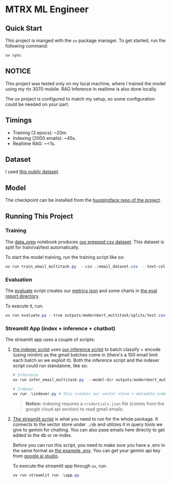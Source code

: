 # MTRX ML Engineer

## Quick Start

This project is manged with the `uv` package manager. To get started, run the following command:

```powershell
uv sync
```

## NOTICE

This project was tested only on my local machine, where I trained the model using my rtx 3070 mobile. RAG Inference in realtime is also done locally.

The uv project is configured to match my setup, so some configuration could be needed on your part.

## Timings

- Training (3 epocs): ~20m.
- Indexing (2000 emails): ~45s.
- Realtime RAG: ~<1s.

## Dataset

I used [this public dataset](https://huggingface.co/datasets/jason23322/high-accuracy-email-classifier).

## Model

The checkpoint can be installed from the [huggingface repo of the project](https://huggingface.co/vayoas/modernbert-email-multitask).

## Running This Project

### Training

The [data_prep](data_prep.ipynb) notebook produces [our prepped csv dataset](email_dataset.csv). This dataset is split for train/val/test automatically.

To start the model training, run the training script like so:

```powershell
uv run train_email_multitask.py  --csv ./email_dataset.csv  --text-col text  --max-length 512  --batch-size 16  --epochs 3
```

### Evaluation

The [evaluate](evaluate.py) script creates our [metrics json](eval_report/metrics.json) and some charts in [the eval report directory](eval_report).

To execute it, run:

```powershell
uv run evaluate.py --true outputs/modernbert_multitask/splits/test.csv --pred ./test_split_predictions_multitask.csv --outdir ./eval_report
```

### Streamlit App (index + inference + chatbot)

The streamlit app uses a couple of scripts:

1. [the indexer script](indexer.py) uses [our inference script](infer_email_multitask.py) to batch classify + encode (using minilm) as the gmail batches come in (there's a 100 email limit each batch so we exploit it).
   Both the inference script and the indexer script could run standalone, like so:

   ```powershell
   # Inference
   uv run infer_email_multitask.py  --model-dir outputs/modernbert_multitask  --csv outputs/modernbert_multitask/splits/test.csv --text-col text  --out-csv .\pred_test.csv # This predicts test results.

   # Indexer
   uv run .\indexer.py # this creates our vector store + metadata under ./db.
   ```

   > **Notice:** indexing requires a `credentials.json` file (comes from the google cloud api section) to read gmail emails.

2. [The streamlit script](app.py) is what you need to run for the whole package. It connects to the vector store under `./db` and utilizes it in query tools we give to gemini for chatting. You can also pase emails here directly to get added to the db or re-index.

   Before you can run this script, you need to make sure you have a .env in the same format as [the example .env](.env.example). You can get your gemini api key from [google ai studio](https://aistudio.google.com/apikey).

   To execute the streamlit app through `uv`, run:

   ```powershell
   uv run streamlit run .\app.py
   ```
